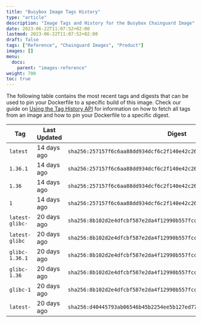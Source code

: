 ```yaml
---
title: "Busybox Image Tags History"
type: "article"
description: "Image Tags and History for the Busybox Chainguard Image"
date: 2023-06-22T11:07:52+02:00
lastmod: 2023-06-22T11:07:52+02:00
draft: false
tags: ["Reference", "Chainguard Images", "Product"]
images: []
menu:
  docs:
    parent: "images-reference"
weight: 700
toc: true
---
```


The following table contains the most recent tags and digests that can be used to pin your Dockerfile to a specific build of this image. Check our guide on [Using the Tag History API](/chainguard/chainguard-images/using-the-tag-history-api/) for information on how to fetch all tags from an image and how to pin your Dockerfile to a specific digest.

| Tag             | Last Updated | Digest                                                                    |
|-----------------|--------------|---------------------------------------------------------------------------|
| `latest`        | 14 days ago  | `sha256:257157f6c6aa88dd934dcf6c2f140e42c2653207302788c0ed3bebb91c5311e1` |
| `1.36.1`        | 14 days ago  | `sha256:257157f6c6aa88dd934dcf6c2f140e42c2653207302788c0ed3bebb91c5311e1` |
| `1.36`          | 14 days ago  | `sha256:257157f6c6aa88dd934dcf6c2f140e42c2653207302788c0ed3bebb91c5311e1` |
| `1`             | 14 days ago  | `sha256:257157f6c6aa88dd934dcf6c2f140e42c2653207302788c0ed3bebb91c5311e1` |
| `latest-glibc-` | 20 days ago  | `sha256:8b102d2e4dfcbf587e2da4f12990b557fccb8c297ff955b865ea74da6e653f35` |
| `latest-glibc`  | 20 days ago  | `sha256:8b102d2e4dfcbf587e2da4f12990b557fccb8c297ff955b865ea74da6e653f35` |
| `glibc-1.36.1`  | 20 days ago  | `sha256:8b102d2e4dfcbf587e2da4f12990b557fccb8c297ff955b865ea74da6e653f35` |
| `glibc-1.36`    | 20 days ago  | `sha256:8b102d2e4dfcbf587e2da4f12990b557fccb8c297ff955b865ea74da6e653f35` |
| `glibc-1`       | 20 days ago  | `sha256:8b102d2e4dfcbf587e2da4f12990b557fccb8c297ff955b865ea74da6e653f35` |
| `latest-`       | 20 days ago  | `sha256:d40445793ab06546b45b2254ee5b127ed77d9854adc84dbde1d33da28a0c4450` |
